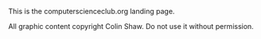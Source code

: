 This is the computerscienceclub.org landing page.

All graphic content copyright Colin Shaw. Do not use it without permission.
